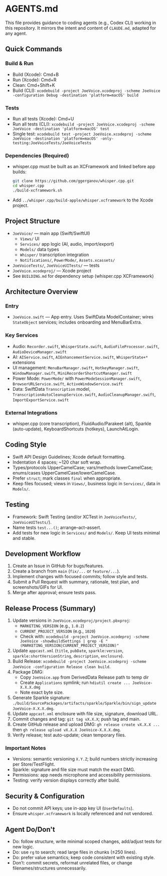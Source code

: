 # AGENTS.md

This file provides guidance to coding agents (e.g., Codex CLI) working in this repository. It mirrors the intent and content of `CLAUDE.md`, adapted for any agent.

## Quick Commands

### Build & Run
- Build (Xcode): Cmd+B
- Run (Xcode): Cmd+R
- Clean: Cmd+Shift+K
- Build (CLI): `xcodebuild -project JoeVoice.xcodeproj -scheme JoeVoice -configuration Debug -destination 'platform=macOS' build`

### Tests
- Run all tests (Xcode): Cmd+U
- Run all tests (CLI): `xcodebuild -project JoeVoice.xcodeproj -scheme JoeVoice -destination 'platform=macOS' test`
- Single test: `xcodebuild test -project JoeVoice.xcodeproj -scheme JoeVoice -destination 'platform=macOS' -only-testing:JoeVoiceTests/JoeVoiceTests`

### Dependencies (Required)
- whisper.cpp must be built as an XCFramework and linked before app builds:
  ```bash
  git clone https://github.com/ggerganov/whisper.cpp.git
  cd whisper.cpp
  ./build-xcframework.sh
  ```
- Add `../whisper.cpp/build-apple/whisper.xcframework` to the Xcode project.

## Project Structure
- `JoeVoice/` — main app (Swift/SwiftUI)
  - `Views/` UI
  - `Services/` app logic (AI, audio, import/export)
  - `Models/` data types
  - `Whisper/` transcription integration
  - `Notifications/`, `PowerMode/`, `Assets.xcassets/`
- `JoeVoiceTests/`, `JoeVoiceUITests/` — tests
- `JoeVoice.xcodeproj/` — Xcode project
- See `BUILDING.md` for dependency setup (whisper.cpp XCFramework)

## Architecture Overview

### Entry
- `JoeVoice.swift` — App entry. Uses SwiftData ModelContainer; wires `StateObject` services; includes onboarding and MenuBarExtra.

### Key Services
- Audio: `Recorder.swift`, `WhisperState.swift`, `AudioFileProcessor.swift`, `AudioDeviceManager.swift`
- AI: `AIService.swift`, `AIEnhancementService.swift`, `WhisperState+*` extensions
- UI management: `MenuBarManager.swift`, `HotkeyManager.swift`, `WindowManager.swift`, `MiniRecorderShortcutManager.swift`
- Power Mode: `PowerMode/` with `PowerModeSessionManager.swift`, `BrowserURLService.swift`, `ActiveWindowService.swift`
- Data: SwiftData `Transcription` model, `TranscriptionAutoCleanupService.swift`, `AudioCleanupManager.swift`, `ImportExportService.swift`

### External Integrations
- whisper.cpp (core transcription), FluidAudio/Parakeet (alt), Sparkle (auto-update), KeyboardShortcuts (hotkeys), LaunchAtLogin.

## Coding Style
- Swift API Design Guidelines; Xcode default formatting.
- Indentation 4 spaces; ~120 char soft wrap.
- Types/protocols UpperCamelCase; vars/methods lowerCamelCase; enums/cases UpperCamelCase/lowerCamelCase.
- Prefer `struct`; mark classes `final` when appropriate.
- Keep files focused; views in `Views/`, business logic in `Services/`, data in `Models/`.

## Testing
- Framework: Swift Testing (and/or XCTest in `JoeVoiceTests/`, `JoeVoiceUITests/`).
- Name tests `test...()`; arrange–act–assert.
- Add tests for new logic in `Services/` and `Models/`. Keep UI tests minimal and stable.

## Development Workflow
1. Create an Issue in GitHub for bugs/features.
2. Create a branch from `main` (`fix/...` or `feature/...`).
3. Implement changes with focused commits; follow style and tests.
4. Submit a Pull Request with summary, rationale, test plan, and screenshots/GIFs for UI.
5. Merge after approval; ensure tests pass.

## Release Process (Summary)
1. Update versions in `JoeVoice.xcodeproj/project.pbxproj`:
   - `MARKETING_VERSION` (e.g., `1.0.2`)
   - `CURRENT_PROJECT_VERSION` (e.g., `1020`)
   - Check with: `xcodebuild -project JoeVoice.xcodeproj -scheme JoeVoice -showBuildSettings | grep -E "(MARKETING_VERSION|CURRENT_PROJECT_VERSION)"`
2. Update `appcast.xml` (`title`, `pubDate`, `sparkle:version`, `sparkle:shortVersionString`, `description`, `enclosure`).
3. Build Release: `xcodebuild -project JoeVoice.xcodeproj -scheme JoeVoice -configuration Release clean build`.
4. Package DMG:
   - Copy `JoeVoice.app` from DerivedData Release path to temp dir
   - Create `Applications` symlink; run `hdiutil create ... JoeVoice-X.X.X.dmg`
   - Note exact byte size.
5. Generate Sparkle signature: `./build/SourcePackages/artifacts/sparkle/Sparkle/bin/sign_update JoeVoice-X.X.X.dmg`.
6. Update `appcast.xml` enclosure with file size, signature, download URL.
7. Commit changes and tag: `git tag vX.X.X`; push tag and main.
8. Create GitHub release and upload DMG: `gh release create vX.X.X ...` then `gh release upload vX.X.X JoeVoice-X.X.X.dmg`.
9. Verify release; test auto-update; clean temporary files.

### Important Notes
- Versions: semantic versioning `X.Y.Z`; build numbers strictly increasing per Store/TestFlight.
- Sparkle: signature and file size must match the exact DMG.
- Permissions: app needs microphone and accessibility permissions.
- Testing: verify version displays correctly after build.

## Security & Configuration
- Do not commit API keys; use in-app key UI (`UserDefaults`).
- Ensure `whisper.xcframework` is locally referenced and not vendored.

## Agent Do/Don't
- Do: follow structure, write minimal scoped changes, add/adjust tests for new logic.
- Do: use `rg` to search; read large files in chunks (≤250 lines).
- Do: prefer value semantics; keep code consistent with existing style.
- Don’t: commit secrets, reformat unrelated files, or change filenames/structures unnecessarily.

